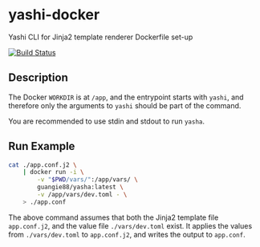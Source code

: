 # yashi-docker

Yashi CLI for Jinja2 template renderer Dockerfile set-up

[![Build Status](https://travis-ci.org/guangie88/yasha-docker.svg?branch=master)](https://travis-ci.org/guangie88/yasha-docker)

## Description

The Docker `WORKDIR` is at `/app`, and the entrypoint starts with `yashi`, and
therefore only the arguments to `yashi` should be part of the command.

You are recommended to use stdin and stdout to run `yasha`.

## Run Example

```bash
cat ./app.conf.j2 \
    | docker run -i \
        -v "$PWD/vars/":/app/vars/ \
        guangie88/yasha:latest \
        -v /app/vars/dev.toml - \
    > ./app.conf
```

The above command assumes that both the Jinja2 template file `app.conf.j2`, and
the value file `./vars/dev.toml` exist. It applies the values from
`./vars/dev.toml` to `app.conf.j2`, and writes the output to `app.conf`.